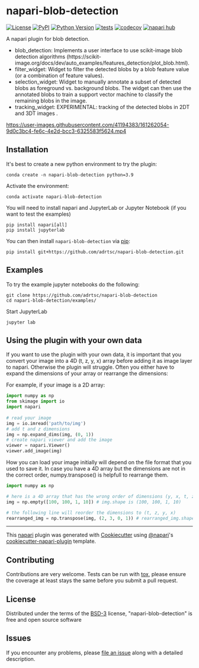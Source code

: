 # napari-blob-detection

[![License](https://img.shields.io/pypi/l/napari-blob-detection.svg?color=green)](https://github.com/adrtsc/napari-blob-detection/raw/main/LICENSE)
[![PyPI](https://img.shields.io/pypi/v/napari-blob-detection.svg?color=green)](https://pypi.org/project/napari-blob-detection)
[![Python Version](https://img.shields.io/pypi/pyversions/napari-blob-detection.svg?color=green)](https://python.org)
[![tests](https://github.com/adrtsc/napari-blob-detection/workflows/tests/badge.svg)](https://github.com/adrtsc/napari-blob-detection/actions)
[![codecov](https://codecov.io/gh/adrtsc/napari-blob-detection/branch/main/graph/badge.svg)](https://codecov.io/gh/adrtsc/napari-blob-detection)
[![napari hub](https://img.shields.io/endpoint?url=https://api.napari-hub.org/shields/napari-blob-detection)](https://napari-hub.org/plugins/napari-blob-detection)

A napari plugin for blob detection.


<ul>
<li>blob_detection: Implements a user interface to use scikit-image blob detection algorithms (https://scikit-image.org/docs/dev/auto_examples/features_detection/plot_blob.html).</li>

<li>filter_widget: Widget to filter the detected blobs by a blob feature value (or a combination of feature values).</li>

<li>selection_widget: Widget to manually annotate a subset of detected blobs as foreground vs. background blobs. The widget can then use the annotated blobs to train a support vector machine to classify the remaining blobs in the image.</li>

<li>tracking_widget: EXPERIMENTAL: tracking of the detected blobs in 2DT and 3DT images .</li>
</ul> 

https://user-images.githubusercontent.com/41194383/161262054-9d0c3bc4-fe6c-4e2d-bcc3-6325583f5624.mp4

## Installation

It's best to create a new python environment to try the plugin:

    conda create -n napari-blob-detection python=3.9
    
Activate the environment:

    conda activate napari-blob-detection
    
You will need to install napari and JupyterLab or Jupyter Notebook (if you want to test the examples)

    pip install napari[all]
    pip install jupyterlab

You can then install `napari-blob-detection` via [pip]:

    pip install git+https://github.com/adrtsc/napari-blob-detection.git

## Examples

To try the example jupyter notebooks do the following:

    git clone https://github.com/adrtsc/napari-blob-detection
    cd napari-blob-detection/examples/
    
Start JupyterLab

    jupyter lab 
    
## Using the plugin with your own data

If you want to use the plugin with your own data, it is important that you convert your image into a 4D (t, z, y, x) array before adding it as image layer to napari. Otherwise the plugin will struggle. Often you either have to expand the dimensions of your array or rearrange the dimensions:

For example, if your image is a 2D array:

```python
import numpy as np
from skimage import io
import napari
    
# read your image    
img = io.imread('path/to/img')   
# add t and z dimensions
img = np.expand_dims(img, (0, 1))
# create napari viewer and add the image
viewer = napari.Viewer()
viewer.add_image(img)
```
How you can load your image initially will depend on the file format that you used to save it. In case you have a 4D array but the dimensions are not in the correct order, numpy.transpose() is helpfull to rearrange them.

```python
import numpy as np

# here is a 4D array that has the wrong order of dimensions (y, x, t, z)
img = np.empty([100, 100, 1, 10]) # img.shape is (100, 100, 1, 10)

# the following line will reorder the dimensions to (t, z, y, x)
rearranged_img = np.transpose(img, (2, 3, 0, 1)) # rearranged_img.shape is (1, 10, 100, 100)

```
----------------------------------

This [napari] plugin was generated with [Cookiecutter] using [@napari]'s [cookiecutter-napari-plugin] template.

<!--
Don't miss the full getting started guide to set up your new package:
https://github.com/napari/cookiecutter-napari-plugin#getting-started

and review the napari docs for plugin developers:
https://napari.org/plugins/stable/index.html
-->

## Contributing

Contributions are very welcome. Tests can be run with [tox], please ensure
the coverage at least stays the same before you submit a pull request.

## License

Distributed under the terms of the [BSD-3] license,
"napari-blob-detection" is free and open source software

## Issues

If you encounter any problems, please [file an issue] along with a detailed description. 

[napari]: https://github.com/napari/napari
[Cookiecutter]: https://github.com/audreyr/cookiecutter
[@napari]: https://github.com/napari
[MIT]: http://opensource.org/licenses/MIT
[BSD-3]: http://opensource.org/licenses/BSD-3-Clause
[GNU GPL v3.0]: http://www.gnu.org/licenses/gpl-3.0.txt
[GNU LGPL v3.0]: http://www.gnu.org/licenses/lgpl-3.0.txt
[Apache Software License 2.0]: http://www.apache.org/licenses/LICENSE-2.0
[Mozilla Public License 2.0]: https://www.mozilla.org/media/MPL/2.0/index.txt
[cookiecutter-napari-plugin]: https://github.com/napari/cookiecutter-napari-plugin

[file an issue]: https://github.com/adrtsc/napari-blob-detection/issues

[napari]: https://github.com/napari/napari
[tox]: https://tox.readthedocs.io/en/latest/
[pip]: https://pypi.org/project/pip/
[PyPI]: https://pypi.org/
